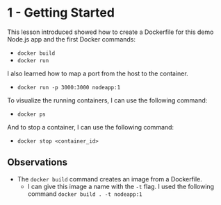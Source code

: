 # 1 - Getting Started

This lesson introduced showed how to create a Dockerfile for this demo Node.js app and the first Docker commands:
- `docker build`
- `docker run`

I also learned how to map a port from the host to the container.
- `docker run -p 3000:3000 nodeapp:1`

To visualize the running containers, I can use the following command:
- `docker ps`

And to stop a container, I can use the following command:
- `docker stop <container_id>`

## Observations
- The `docker build` command creates an image from a Dockerfile.
  - I can give this image a name with the `-t` flag. I used the following command `docker build . -t nodeapp:1`